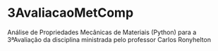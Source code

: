 # 3AvaliacaoMetComp
 Análise de Propriedades Mecânicas de Materiais (Python) para a 3ªAvaliação da disciplina ministrada pelo professor Carlos Ronyhelton

